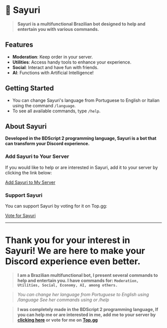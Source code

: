# 💫 Sayuri

> **Sayuri is a multifunctional Brazilian bot designed to help and entertain you with various commands.**

## Features

- **Moderation**: Keep order in your server.
- **Utilities**: Access handy tools to enhance your experience.
- **Social**: Interact and have fun with friends.
- **AI**: Functions with Artificial Intelligence!

## Getting Started

- You can change Sayuri's language from Portuguese to English or Italian using the command `/language`.
- To see all available commands, type `/help`.

## About Sayuri

**Developed in the BDScript 2 programming language, Sayuri is a bot that can transform your Discord experience.**

### Add Sayuri to Your Server

If you would like to help or are interested in Sayuri, add it to your server by clicking the link below:

[Add Sayuri to My Server](https://discord.com/oauth2/authorize?client_id=1198713733745221813)

### Support Sayuri

You can support Sayuri by voting for it on Top.gg:

[Vote for Sayuri](https://top.gg/bot/1198713733745221813/vote)

---

**Thank you for your interest in Sayuri! We are here to make your Discord experience even better.**
=======
> **I am a Brazilian multifunctional bot, I present several commands to help and entertain you. I have commands for: `Moderation, Utilities, Social, Economy, AI, among others.`**

> _You can change her language from Portuguese to English using /language_
> _See her commands using or /help_

> **I was completely made in the BDScript 2 programming language, If you can help me or are interested in me, add me to your server by [clicking here](https://discord.com/oauth2/authorize?client_id=1198713733745221813) or vote for me on [Top.gg](https://top.gg/bot/1198713733745221813/vote)**
